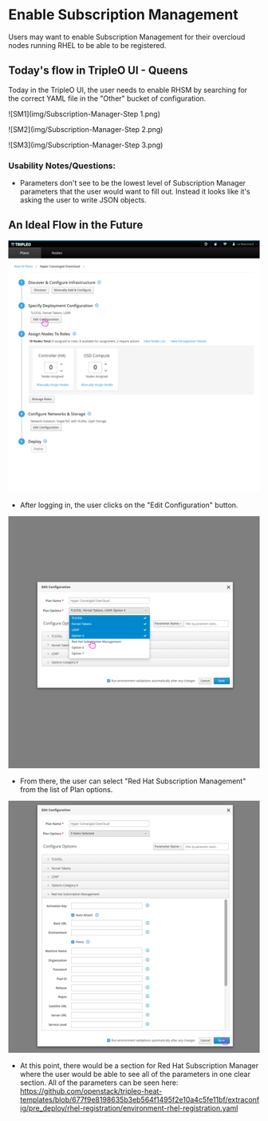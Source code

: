 # Enable Subscription Management
Users may want to enable Subscription Management for their overcloud nodes running RHEL to be able to be registered.

## Today's flow in TripleO UI - Queens
Today in the TripleO UI, the user needs to enable RHSM by searching for the correct YAML file in the "Other" bucket of configuration.

![SM1](img/Subscription-Manager-Step 1.png)

![SM2](img/Subscription-Manager-Step 2.png)

![SM3](img/Subscription-Manager-Step 3.png)

### Usability Notes/Questions:
* Parameters don't see to be the lowest level of Subscription Manager parameters that the user would want to fill out. Instead it looks like it's asking the user to write JSON objects.

## An Ideal Flow in the Future
![editconfiguration](img/Subscription-Manager-Edit_Configuration.png)
- After logging in, the user clicks on the "Edit Configuration" button.

![editconfigurationmodal](img/Subscription-Manager-Edit_Configuration_Modal.png)
- From there, the user can select "Red Hat Subscription Management" from the list of Plan options.

![editconfigurationmodal2](img/Subscription-Manager-Edit_Configuration_Modal2.png)
- At this point, there would be a section for Red Hat Subscription Manager where the user would be able to see all of the parameters in one clear section. All of the parameters can be seen here: https://github.com/openstack/tripleo-heat-templates/blob/677f9e8198635b3eb564f1495f2e10a4c5fe11bf/extraconfig/pre_deploy/rhel-registration/environment-rhel-registration.yaml
